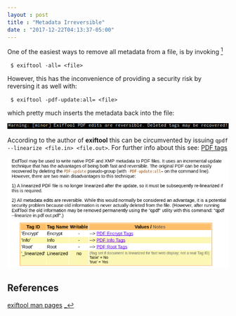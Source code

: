 ```yaml
---
layout : post
title : "Metadata Irreversible"
date : "2017-12-22T04:13:37-05:00"
---
```

<p>One of the easiest ways to remove all metadata from a file, is by invoking <a href="#exiftool"><sup id="refexiftool">1</sup></a></p>

<pre><code> $ exiftool -all= &lt;file&gt;
</code></pre>

<p>However, this has the inconvenience of providing a security risk by reversing it as well with:</p>

<pre><code> $ exiftool -pdf-update:all= &lt;file&gt; 
</code></pre>

<p>which pretty much inserts the metadata back into the file:</p>

<p><img src="/images/exiftool-reversible-metadata-warning.png" alt=""></p>

<p>According to the author of <strong>exiftool</strong> this can be circumvented by issuing <code>qpdf --linearize &lt;file.in&gt; &lt;file.out&gt;</code>. For further info about this see:
<a href="http://owl.phy.queensu.ca/~phil/exiftool/TagNames/PDF.html" target="_blank">PDF tags</a></p>

<p><img src="/images/pdftags-linearized.png" width="700"></p>

<h2 id="references"><strong>References</strong></h2>

<p><a name="exiftool"></a><a href="https://sno.phy.queensu.ca/~phil/exiftool/exiftool_pod.html" target="_blank">exiftool man pages</a> <a href="#refexiftool">_↩︎</a></p>
